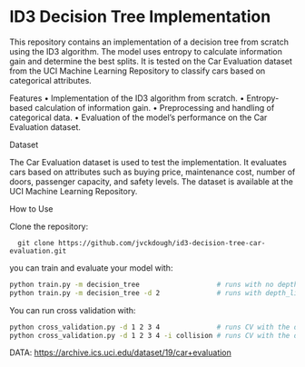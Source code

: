 # ID3 Decision Tree Implementation

This repository contains an implementation of a decision tree from scratch using the ID3 algorithm. The model uses entropy to calculate information gain and determine the best splits. It is tested on the Car Evaluation dataset from the UCI Machine Learning Repository to classify cars based on categorical attributes.

Features
	•	Implementation of the ID3 algorithm from scratch.
	•	Entropy-based calculation of information gain.
	•	Preprocessing and handling of categorical data.
	•	Evaluation of the model’s performance on the Car Evaluation dataset.

Dataset

The Car Evaluation dataset is used to test the implementation. It evaluates cars based on attributes such as buying price, maintenance cost, number of doors, passenger capacity, and safety levels. The dataset is available at the UCI Machine Learning Repository.

How to Use

Clone the repository:
```
  git clone https://github.com/jvckdough/id3-decision-tree-car-evaluation.git
```

you can train and evaluate your model with:
```sh
python train.py -m decision_tree                   # runs with no depth limiting
python train.py -m decision_tree -d 2              # runs with depth_limit set to 2
```

You can run cross validation with:
```sh
python cross_validation.py -d 1 2 3 4              # runs CV with the depth_limit_values=[1, 2, 3, 4]
python cross_validation.py -d 1 2 3 4 -i collision # runs CV with the depth_limit_values=[1, 2, 3, 4] and ig_criterion="collision"

```

DATA: https://archive.ics.uci.edu/dataset/19/car+evaluation


